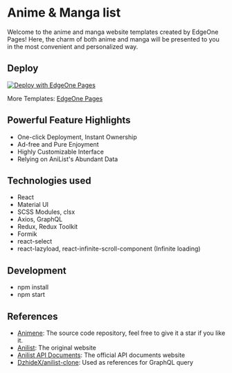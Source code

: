 # Anime & Manga list

Welcome to the anime and manga website templates created by EdgeOne Pages! Here, the charm of both anime and manga will be presented to you in the most convenient and personalized way.

## Deploy

[![Deploy with EdgeOne Pages](https://cdnstatic.tencentcs.com/edgeone/pages/deploy.svg)](https://edgeone.ai/pages/new?template=animene)

More Templates: [EdgeOne Pages](https://edgeone.ai/pages/templates)

## Powerful Feature Highlights

- One-click Deployment, Instant Ownership
- Ad-free and Pure Enjoyment
- Highly Customizable Interface
- Relying on AniList's Abundant Data

## Technologies used

- React
- Material UI
- SCSS Modules, clsx
- Axios, GraphQL
- Redux, Redux Toolkit
- Formik
- react-select
- react-lazyload, react-infinite-scroll-component (Infinite loading)

## Development

- npm install
- npm start

## References

- [Animene](https://github.com/hoangtien1005/animene): The source code repository, feel free to give it a star if you like it.
- [Anilist](https://anilist.co): The original website
- [Anilist API Documents](https://anilist.gitbook.io/anilist-apiv2-docs/): The official API documents website
- [DzhideX/anilist-clone](https://github.com/DzhideX/anilist-clone.git): Used as references for GraphQL query
